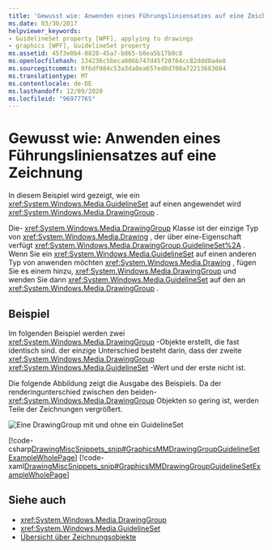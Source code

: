 ```yaml
---
title: 'Gewusst wie: Anwenden eines Führungsliniensatzes auf eine Zeichnung'
ms.date: 03/30/2017
helpviewer_keywords:
- GuidelineSet property [WPF], applying to drawings
- graphics [WPF], GuidelineSet property
ms.assetid: 45f3e0b4-8820-45a7-b865-b8ea5b17b0c8
ms.openlocfilehash: 134236c5beca806b747d45f20764cc82ddd8a4e8
ms.sourcegitcommit: 9f6df084c53a3da0ea657ed0d708a72213683084
ms.translationtype: MT
ms.contentlocale: de-DE
ms.lasthandoff: 12/09/2020
ms.locfileid: "96977765"
---
```

# <a name="how-to-apply-a-guidelineset-to-a-drawing"></a>Gewusst wie: Anwenden eines Führungsliniensatzes auf eine Zeichnung
In diesem Beispiel wird gezeigt, wie ein <xref:System.Windows.Media.GuidelineSet> auf einen angewendet wird <xref:System.Windows.Media.DrawingGroup> .  
  
 Die- <xref:System.Windows.Media.DrawingGroup> Klasse ist der einzige Typ von <xref:System.Windows.Media.Drawing> , der über eine-Eigenschaft verfügt <xref:System.Windows.Media.DrawingGroup.GuidelineSet%2A> . Wenn Sie ein <xref:System.Windows.Media.GuidelineSet> auf einen anderen Typ von anwenden möchten <xref:System.Windows.Media.Drawing> , fügen Sie es einem hinzu, <xref:System.Windows.Media.DrawingGroup> und wenden Sie dann <xref:System.Windows.Media.GuidelineSet> auf den an <xref:System.Windows.Media.DrawingGroup> .  
  
## <a name="example"></a>Beispiel  
 Im folgenden Beispiel werden zwei <xref:System.Windows.Media.DrawingGroup> -Objekte erstellt, die fast identisch sind. der einzige Unterschied besteht darin, dass der zweite <xref:System.Windows.Media.DrawingGroup> <xref:System.Windows.Media.GuidelineSet> -Wert und der erste nicht ist.  
  
 Die folgende Abbildung zeigt die Ausgabe des Beispiels. Da der renderingunterschied zwischen den beiden- <xref:System.Windows.Media.DrawingGroup> Objekten so gering ist, werden Teile der Zeichnungen vergrößert.  
  
 ![Eine DrawingGroup mit und ohne ein GuidelineSet](./media/graphicsmm-drawinggroup-guidelineset.png "graphicsmm_drawinggroup_guidelineset")  
  
 [!code-csharp[DrawingMiscSnippets_snip#GraphicsMMDrawingGroupGuidelineSetExampleWholePage](~/samples/snippets/csharp/VS_Snippets_Wpf/DrawingMiscSnippets_snip/CSharp/DrawingGroupGuidelineSetExample.cs#graphicsmmdrawinggroupguidelinesetexamplewholepage)]
 [!code-xaml[DrawingMiscSnippets_snip#GraphicsMMDrawingGroupGuidelineSetExampleWholePage](~/samples/snippets/xaml/VS_Snippets_Wpf/DrawingMiscSnippets_snip/XAML/DrawingGroupGuidelineSetExample.xaml#graphicsmmdrawinggroupguidelinesetexamplewholepage)]  
  
## <a name="see-also"></a>Siehe auch

- <xref:System.Windows.Media.DrawingGroup>
- <xref:System.Windows.Media.GuidelineSet>
- [Übersicht über Zeichnungsobjekte](drawing-objects-overview.md)
